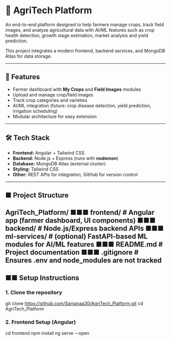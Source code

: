 # 🌾 AgriTech Platform

An end-to-end platform designed to help farmers manage crops, track field images, and analyze agricultural data with AI/ML features such as crop health detection, growth stage estimation, market analysis and yield prediction.  

This project integrates a modern frontend, backend services, and MongoDB Atlas for data storage.

---

## 🚀 Features
- Farmer dashboard with **My Crops** and **Field Images** modules  
- Upload and manage crop/field images  
- Track crop categories and varieties 
- AI/ML integration (future: crop disease detection, yield prediction, irrigation scheduling)  
- Modular architecture for easy extension  

---

## 🛠️ Tech Stack
- **Frontend:** Angular + Tailwind CSS  
- **Backend:** Node.js + Express (runs with **nodemon**)  
- **Database:** MongoDB Atlas (external cluster)  
- **Styling:** Tailwind CSS  
- **Other:** REST APIs for integration, GitHub for version control  

---

## ■ Project Structure
AgriTech_Platform/
■■■ frontend/ # Angular app (farmer dashboard, UI components)
■■■ backend/ # Node.js/Express backend APIs
■■■ ml-services/ # (optional) FastAPI-based ML modules for AI/ML features
■■■ README.md # Project documentation
■■■ .gitignore # Ensures .env and node_modules are not tracked
---
## ■■ Setup Instructions
### 1. Clone the repository
git clone https://github.com/Sanjanaa30/AgriTech_Platform.git
cd AgriTech_Platform
### 2. Frontend Setup (Angular)
cd frontend
npm install
ng serve --open









